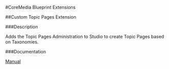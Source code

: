 #CoreMedia Blueprint Extensions

##Custom Topic Pages Extension

###Description

Adds the Topic Pages Administration to Studio to create Topic Pages based on Taxonomies.

###Documentation

[Manual](https://documentation.coremedia.com/cm8/current/manuals/coremedia-en/webhelp/content/ch05s02s21.html)
